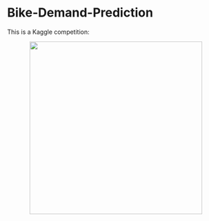 # Bike-Demand-Prediction

This is a Kaggle competition:
<div align="center">
    <img src="" width="400px"</img> 
</div>
